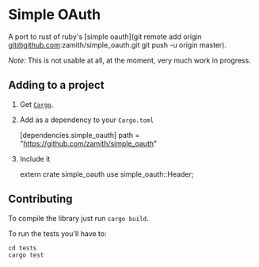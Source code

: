 # Simple OAuth

A port to rust of ruby's [simple oauth](git remote add origin git@github.com:zamith/simple_oauth.git
git push -u origin master).

*Note:* This is not usable at all, at the moment, very much work in progress.

## Adding to a project

1. Get [`Cargo`](https://github.com/rust-lang/cargo).

2. Add as a dependency to your `Cargo.toml`

    [dependencies.simple_oauth]
    path = "https://github.com/zamith/simple_oauth"
    
3. Include it

    extern crate simple_oauth
    use simple_oauth::Header;
    
## Contributing

To compile the library just run `cargo build`.

To run the tests you'll have to:

    cd tests
    cargo test
